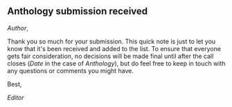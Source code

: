 ---
---

## Anthology submission received

*Author*,

Thank you so much for your submission. This quick note is just to let you know that it's been received and added to the list. To ensure that everyone gets fair consideration, no decisions will be made final until after the call closes (*Date* in the case of *Anthology*), but do feel free to keep in touch with any questions or comments you might have.

Best,

*Editor*
